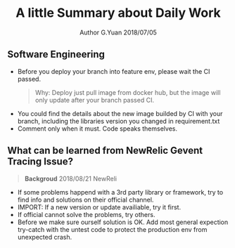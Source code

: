 
# <center>A little Summary about Daily Work</center>
<center>Author G.Yuan 2018/07/05</center>

## Software Engineering
* Before you deploy your branch into feature env, please wait the CI passed. 
	 > Why: Deploy just pull image from docker hub, but the image will only update after your branch passed CI.
* You could find the details about the new image builded by CI with your branch, including the libraries version you changed in requirement.txt
* Comment only when it must. Code speaks themselves.

## What can be learned from NewRelic Gevent Tracing Issue?
> **Backgroud**
> 2018/08/21 NewReli
* If some problems happend with a 3rd party library or framework, try to find info and solutions on their official channel. 
* IMPORT: If a new version or update availiable, try it first.
* If official cannot solve the problems, try others.
* Before we make sure ourself solution is OK. Add most general expection try-catch with the untest code to protect the production env from unexpected crash.
<!--stackedit_data:
eyJoaXN0b3J5IjpbLTgxMjUwODM1MSwtNDE1OTUxNDU1XX0=
-->